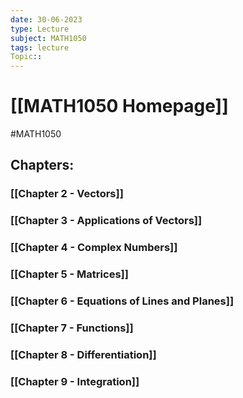```yaml
---
date: 30-06-2023
type: Lecture
subject: MATH1050
tags: lecture
Topic:: 
---
```

# [[MATH1050 Homepage]]
#MATH1050
## Chapters:

### [[Chapter 2 - Vectors]]

### [[Chapter 3 - Applications of Vectors]]

### [[Chapter 4 - Complex Numbers]]

### [[Chapter 5 - Matrices]]

### [[Chapter 6 - Equations of Lines and Planes]]

### [[Chapter 7 - Functions]]

### [[Chapter 8 - Differentiation]]

### [[Chapter 9 - Integration]]





